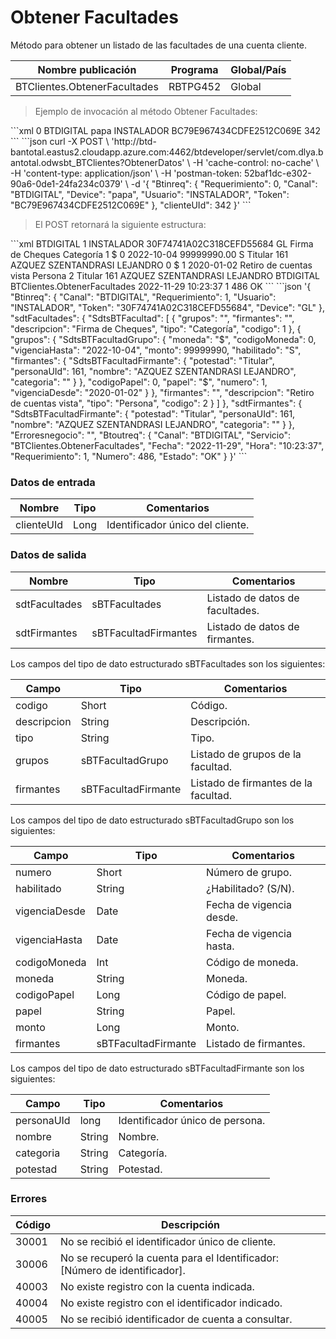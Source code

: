 # Obtener Facultades 

Método para obtener un listado de las facultades de una cuenta cliente. 

Nombre publicación | Programa | Global/País 
--------- | ----------- | ----------- 
BTClientes.ObtenerFacultades | RBTPG452 | Global 

> Ejemplo de invocación al método Obtener Facultades: 

<code-group> 
<code-block title="XML" active> 
```xml 
<soapenv:Envelope xmlns:soapenv="http://schemas.xmlsoap.org/soap/envelope/" xmlns:bts="http://uy.com.dlya.bantotal/BTSOA/"> 
   <soapenv:Header/> 
   <soapenv:Body> 
      <bts:BTClientes.ObtenerFacultades> 
         <bts:Btinreq> 
            <bts:Requerimiento>0</bts:Requerimiento> 
            <bts:Canal>BTDIGITAL</bts:Canal> 
            <bts:Device>papa</bts:Device> 
            <bts:Usuario>INSTALADOR</bts:Usuario> 
            <bts:Token>BC79E967434CDFE2512C069E</bts:Token> 
         </bts:Btinreq> 
         <bts:clienteUId>342</bts:clienteUId> 
      </bts:BTClientes.ObtenerFacultades> 
   </soapenv:Body> 
</soapenv:Envelope> 
``` 
</code-block> 

<code-block title="JSON"> 
```json 
curl -X POST \ 
  'http://btd-bantotal.eastus2.cloudapp.azure.com:4462/btdeveloper/servlet/com.dlya.bantotal.odwsbt_BTClientes?ObtenerDatos' \ 
  -H 'cache-control: no-cache' \ 
  -H 'content-type: application/json' \ 
  -H 'postman-token: 52baf1dc-e302-90a6-0de1-24fa234c0379' \ 
  -d '{ 
	"Btinreq": { 
          "Requerimiento": 0, 
          "Canal": "BTDIGITAL", 
          "Device": "papa", 
          "Usuario": "INSTALADOR", 
          "Token": "BC79E967434CDFE2512C069E" 
        }, 
        "clienteUId": 342 
	}' 
``` 
</code-block> 
</code-group> 

> El POST retornará la siguiente estructura: 

<code-group> 
<code-block title="XML" active> 
```xml 
<SOAP-ENV:Envelope xmlns:SOAP-ENV="http://schemas.xmlsoap.org/soap/envelope/" xmlns:xsd="http://www.w3.org/2001/XMLSchema" xmlns:SOAP-ENC="http://schemas.xmlsoap.org/soap/encoding/" xmlns:xsi="http://www.w3.org/2001/XMLSchema-instance"> 
   <SOAP-ENV:Body> 
      <BTClientes.ObtenerFacultadesResponse xmlns="http://uy.com.dlya.bantotal/BTSOA/"> 
         <Btinreq> 
            <Canal>BTDIGITAL</Canal> 
            <Requerimiento>1</Requerimiento> 
            <Usuario>INSTALADOR</Usuario> 
            <Token>30F74741A02C318CEFD55684</Token> 
            <Device>GL</Device> 
         </Btinreq> 
         <sdtFacultades> 
            <SdtsBTFacultad> 
                <grupos></grupos> 
                <firmantes></firmantes> 
                <descripcion>Firma de Cheques</descripcion> 
                <tipo>Categoría</tipo> 
                <codigo>1</codigo> 
            </SdtsBTFacultad> 
            <SdtsBTFacultad> 
                <grupos> 
                    <SdtsBTFacultadGrupo> 
                        <moneda>$</moneda> 
                        <codigoMoneda>0</codigoMoneda> 
                        <vigenciaHasta>2022-10-04</vigenciaHasta> 
                        <monto>99999990.00</monto> 
                        <habilitado>S</habilitado> 
                        <firmantes> 
                            <SdtsBTFacultadFirmante> 
                                <potestad>Titular</potestad> 
                                <personaUId>161</personaUId> 
                                <nombre>AZQUEZ SZENTANDRASI LEJANDRO</nombre> 
                                <categoria/> 
                            </SdtsBTFacultadFirmante> 
                        </firmantes> 
                        <codigoPapel>0</codigoPapel> 
                        <papel>$</papel> 
                        <numero>1</numero> 
                        <vigenciaDesde>2020-01-02</vigenciaDesde> 
                    </SdtsBTFacultadGrupo> 
                </grupos> 
                <firmantes></firmantes> 
                <descripcion>Retiro de cuentas vista</descripcion> 
                <tipo>Persona</tipo> 
                <codigo>2</codigo> 
            </SdtsBTFacultad> 
        </sdtFacultades> 
        <sdtFirmantes> 
            <SdtsBTFacultadFirmante> 
                <potestad>Titular</potestad> 
                <personaUId>161</personaUId> 
                <nombre>AZQUEZ SZENTANDRASI LEJANDRO</nombre> 
                <categoria/> 
            </SdtsBTFacultadFirmante> 
        </sdtFirmantes> 
         <Erroresnegocio></Erroresnegocio> 
         <Btoutreq> 
            <Canal>BTDIGITAL</Canal> 
            <Servicio>BTClientes.ObtenerFacultades</Servicio> 
            <Fecha>2022-11-29</Fecha> 
            <Hora>10:23:37</Hora> 
            <Requerimiento>1</Requerimiento> 
            <Numero>486</Numero> 
            <Estado>OK</Estado> 
         </Btoutreq> 
      </BTClientes.ObtenerFacultadesResponse> 
   </SOAP-ENV:Body> 
</SOAP-ENV:Envelope> 
``` 
</code-block> 

<code-block title="JSON"> 
```json 
'{ 
	"Btinreq": { 
          "Canal": "BTDIGITAL", 
          "Requerimiento": 1, 
          "Usuario": "INSTALADOR", 
          "Token": "30F74741A02C318CEFD55684", 
          "Device": "GL" 
        }, 
        "sdtFacultades": { 
          "SdtsBTFacultad": [ 
            { 
              "grupos": "", 
              "firmantes": "", 
              "descripcion": "Firma de Cheques", 
              "tipo": "Categoría", 
              "codigo": 1 
            }, 
            { 
              "grupos": { 
                "SdtsBTFacultadGrupo": { 
                  "moneda": "$", 
                  "codigoMoneda": 0, 
                  "vigenciaHasta": "2022-10-04", 
                  "monto": 99999990, 
                  "habilitado": "S", 
                  "firmantes": { 
                    "SdtsBTFacultadFirmante": { 
                      "potestad": "Titular", 
                      "personaUId": 161, 
                      "nombre": "AZQUEZ SZENTANDRASI LEJANDRO", 
                      "categoria": "" 
                    } 
                  }, 
                  "codigoPapel": 0, 
                  "papel": "$", 
                  "numero": 1, 
                  "vigenciaDesde": "2020-01-02" 
                } 
              }, 
              "firmantes": "", 
              "descripcion": "Retiro de cuentas vista", 
              "tipo": "Persona", 
              "codigo": 2 
            } 
          ] 
        }, 
        "sdtFirmantes": { 
          "SdtsBTFacultadFirmante": { 
            "potestad": "Titular", 
            "personaUId": 161, 
            "nombre": "AZQUEZ SZENTANDRASI LEJANDRO", 
            "categoria": "" 
          } 
        }, 
        "Erroresnegocio": "", 
        "Btoutreq": { 
          "Canal": "BTDIGITAL", 
          "Servicio": "BTClientes.ObtenerFacultades", 
          "Fecha": "2022-11-29", 
          "Hora": "10:23:37", 
          "Requerimiento": 1, 
          "Numero": 486, 
          "Estado": "OK" 
        } 
}' 
``` 
</code-block> 
</code-group>  

### Datos de entrada 

Nombre | Tipo | Comentarios 
--------- | ----------- | ----------- 
clienteUId | Long | Identificador único del cliente. 

### Datos de salida 

Nombre | Tipo | Comentarios 
--------- | ----------- | ----------- 
sdtFacultades | sBTFacultades | Listado de datos de facultades. 
sdtFirmantes | sBTFacultadFirmantes | Listado de datos de firmantes. 

Los campos del tipo de dato estructurado sBTFacultades son los siguientes: 

Campo | Tipo | Comentarios 
--------- | ----------- | ----------- 
codigo | Short | Código. 
descripcion | String | Descripción. 
tipo | String | Tipo. 
grupos | sBTFacultadGrupo | Listado de grupos de la facultad. 
firmantes | sBTFacultadFirmante | Listado de firmantes de la facultad. 

Los campos del tipo de dato estructurado sBTFacultadGrupo son los siguientes: 

Campo | Tipo | Comentarios 
--------- | ----------- | ----------- 
numero | Short | Número de grupo. 
habilitado | String | ¿Habilitado? (S/N). 
vigenciaDesde | Date | Fecha de vigencia desde. 
vigenciaHasta | Date | Fecha de vigencia hasta. 
codigoMoneda | Int | Código de moneda. 
moneda | String | Moneda. 
codigoPapel | Long | Código de papel. 
papel | String | Papel. 
monto | Long | Monto. 
firmantes | sBTFacultadFirmante | Listado de firmantes. 

Los campos del tipo de dato estructurado sBTFacultadFirmante son los siguientes: 

Campo | Tipo | Comentarios 
--------- | ----------- | ----------- 
personaUId | long | Identificador único de persona. 
nombre | String | Nombre. 
categoria | String | Categoría. 
potestad | String | Potestad. 

### Errores 

Código | Descripción 
--------- | ----------- 
30001 | No se recibió el identificador único de cliente. 
30006 | No se recuperó la cuenta para el Identificador: [Número de identificador]. 
40003 | No existe registro con la cuenta indicada. 
40004 | No existe registro con el identificador indicado. 
40005 | No se recibió identificador de cuenta a consultar. 

 
